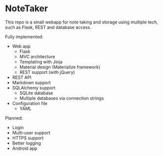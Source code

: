 # NoteTaker
This repo is a small webapp for note taking and storage using multiple tech, such as Flask, REST and database access.

Fully implemented:
- Web app 
  - Flask 
  - MVC architecture
  - Templating with Jinja
  - Material design (Materialize framework)
  - REST support (with jQuery)
- REST API
- Markdown support
- SQLAlchemy support
  - SQLite database
  - Multiple databases via connection strings
- Configuration file
  - YAML 

Planned:
- Login
- Multi-user support
- HTTPS support
- Better logging
- Android app
